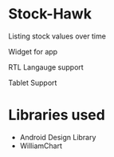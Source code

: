 # Stock-Hawk
Listing stock values over time

Widget for app

RTL Langauge support

Tablet Support


# Libraries used

* Android Design Library
* WilliamChart

